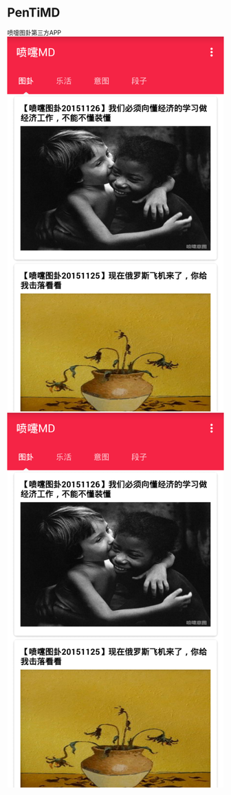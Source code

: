 # PenTiMD
喷嚏图卦第三方APP
![](https://github.com/lxxself/PenTiMD/blob/master/device-2015-11-26-220901.png)
![](https://github.com/lxxself/PenTiMD/blob/master/device-2015-11-26-220901.png)

